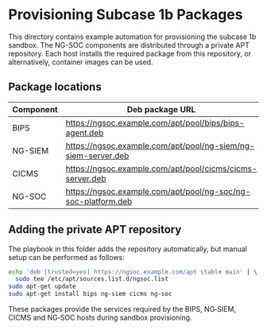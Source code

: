 # Provisioning Subcase 1b Packages

This directory contains example automation for provisioning the subcase 1b sandbox. The NG-SOC
components are distributed through a private APT repository. Each host installs the required
package from this repository, or alternatively, container images can be used.

## Package locations

| Component | Deb package URL | Container image |
|-----------|-----------------|-----------------|
| BIPS | https://ngsoc.example.com/apt/pool/bips/bips-agent.deb | registry.example.com/ngsoc/bips:latest |
| NG-SIEM | https://ngsoc.example.com/apt/pool/ng-siem/ng-siem-server.deb | registry.example.com/ngsoc/ng-siem:latest |
| CICMS | https://ngsoc.example.com/apt/pool/cicms/cicms-server.deb | registry.example.com/ngsoc/cicms:latest |
| NG-SOC | https://ngsoc.example.com/apt/pool/ng-soc/ng-soc-platform.deb | registry.example.com/ngsoc/ng-soc:latest |

## Adding the private APT repository

The playbook in this folder adds the repository automatically, but manual setup can be performed
as follows:

```bash
echo 'deb [trusted=yes] https://ngsoc.example.com/apt stable main' | \
  sudo tee /etc/apt/sources.list.d/ngsoc.list
sudo apt-get update
sudo apt-get install bips ng-siem cicms ng-soc
```

These packages provide the services required by the BIPS, NG‑SIEM, CICMS and NG‑SOC hosts during
sandbox provisioning.
